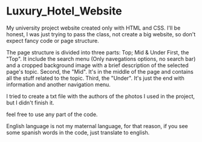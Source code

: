 # Luxury_Hotel_Website
My university project website created only with HTML and CSS.
I'll be honest, I was just trying to pass the class, not create a big website, so don't expect fancy code or page structure.

The page structure is divided into three parts: Top; Mid & Under
First, the "Top". It include the search menu (Only navegations options, no search bar) and a cropped background image with a brief description of the selected page's topic.
Second, the "Mid". It's in the middle of the page and contains all the stuff related to the topic.
Third, the "Under". It's just the end with information and another navigation menu.

I tried to create a txt file with the authors of the photos I used in the project, but I didn't finish it.

feel free to use any part of the code.

English language is not my maternal language, for that reason, if you see some spanish words in the code, just translate to english.
